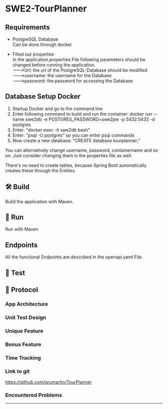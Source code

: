 # SWE2-TourPlanner

## Requirements

* PostgreSQL Database     
  Can be done through docker

* Filled out properties    
  In the application.properties File following parameters should be changed before running the application. </br>
  --->Url: the url of the PostgreSQL-Database should be modified</br>
  --->username: the username for the Database</br>
  --->password: the password for accessing the Database</br>

## Database Setup Docker

1. Startup Docker and go to the command line
2. Enter following command to build and run the container: docker run --name swe2db -e POSTGRES_PASSWORD=swe2pw -p 5432:5432 -d postgres
3. Enter: "docker exec -it swe2db bash" 
4. Enter: "psql -U postgres" so you can enter psql commands
5. Now create a new database: "CREATE database tourplanner;"

You can alternatively change username, password, containername and so on. Just consider changing them in the properties file 
as well.

There's no need to create tables, because Spring Boot automatically creates these through the Entities. 

## 🛠 Build 

Build the application with Maven.

## 🚀 Run

Run with Maven

## Endpoints

All the functional Endpoints are described in the openapi.yaml File.

## 🧪 Test



## 🧾 Protocol

### App Architecture


### Unit Test Design


### Unique Feature


### Bonus Feature


### Time Tracking



### Link to git

https://github.com/grumartin/TourPlanner

### Encountered Problems

****